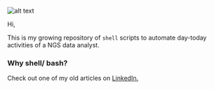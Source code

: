 ![alt text][logo]

[logo]: https://career.guru99.com/wp-content/uploads/2012/06/Shell.jpg "Linux logo"



Hi,

This is my growing repository of `shell` scripts to automate day-today activities of a NGS data analyst.

### Why shell/ bash?

Check out one of my old articles on [LinkedIn.](https://www.linkedin.com/pulse/3-reasons-why-bash-scripting-preferable-ngs-analysis-vijay-lakhujani)
